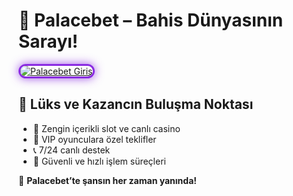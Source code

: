 <h1>👑 Palacebet – Bahis Dünyasının Sarayı!</h1>

<a href="https://cutt.ly/PalaceLink" title="Palacebet Güncel Giriş">
  <img src="https://i.ibb.co/BtMhhf6/g-venligiris.jpg" alt="Palacebet Giriş" style="max-width: 100%; border: 3px solid #8a2be2; border-radius: 15px; box-shadow: 0px 0px 15px rgba(138, 43, 226, 0.8);">
</a>

<h2>💎 Lüks ve Kazancın Buluşma Noktası</h2>
<ul>
  <li>🎰 Zengin içerikli slot ve canlı casino</li>
  <li>🧧 VIP oyunculara özel teklifler</li>
  <li>📞 7/24 canlı destek</li>
  <li>💼 Güvenli ve hızlı işlem süreçleri</li>
</ul>

<p>🎯 <strong>Palacebet’te şansın her zaman yanında!</strong></p>

<meta name="description" content="Palacebet ile premium bahis deneyimi yaşayın. Güvenli ödeme, VIP avantajlar ve güncel giriş burada!">
